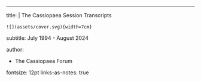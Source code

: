 ---
title: |
    The Cassiopaea Session Transcripts
    
    ![](assets/cover.svg){width=7cm}  
subtitle: July 1994 - August 2024

author:
- The Cassiopaea Forum

fontsize: 12pt
links-as-notes: true
